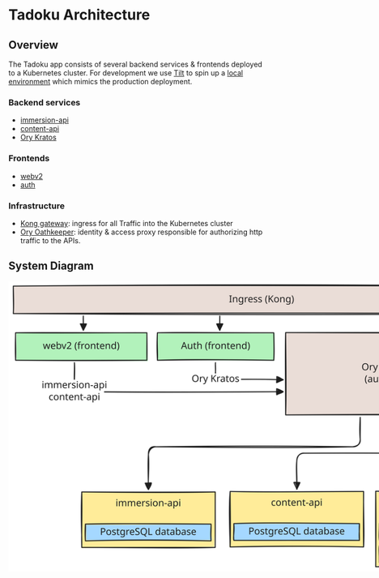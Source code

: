 # Tadoku Architecture

## Overview

The Tadoku app consists of several backend services & frontends deployed to a Kubernetes cluster. For development we use [Tilt](https://tilt.dev/) to spin up a [local environment](/local_environment.md) which mimics the production deployment.

### Backend services

- [immersion-api](/services/immersion-api.md)
- [content-api](/services/content-api.md)
- [Ory Kratos](https://github.com/ory/kratos)

### Frontends

- [webv2](/frontend/webv2.md)
- [auth](/frontend/auth.md)

### Infrastructure

- [Kong gateway](https://docs.konghq.com/gateway/latest/): ingress for all Traffic into the Kubernetes cluster
- [Ory Oathkeeper](https://github.com/ory/oathkeeper): identity & access proxy responsible for authorizing http traffic to the APIs.

## System Diagram

<img src="assets/architects.excalidraw.svg" alt="System diagram" style="max-width: 1000px;" />
